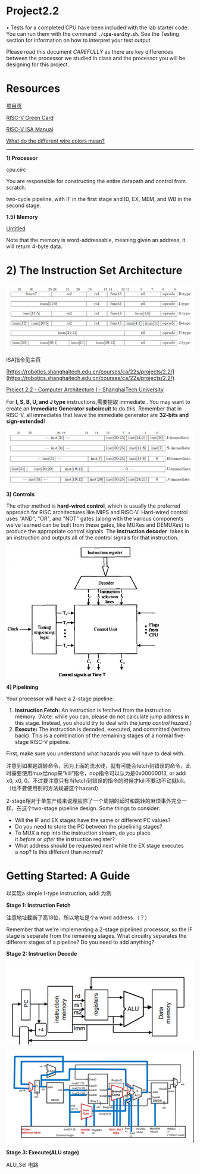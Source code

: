 # Project2.2

• Tests for a completed CPU have been included with the lab starter code. You can run them with the command **`./cpu-sanity.sh`**. See the Testing section for information on how to interpret your test output

Please read this document *CAREFULLY* as there are key differences between the processor we studied in class and the processor you will be designing for this project.

# Resources

[项目页](https://robotics.shanghaitech.edu.cn/courses/ca/22s/projects/2.2/)

[RISC-V Green Card](https://robotics.shanghaitech.edu.cn/courses/ca/19s/notes/riscvcard.pdf)

[RISC-V ISA Manual](https://content.riscv.org/wp-content/uploads/2017/05/riscv-spec-v2.2.pdf)

[What do the different wire colors mean?](http://www.cburch.com/logisim/docs/2.7/en/html/guide/bundles/colors.html)

---

**1) Processor**

cpu.circ

You are responsible for constructing the entire datapath and control from scratch.

two-cycle pipeline, with IF in the first stage and ID, EX, MEM, and WB in the second stage.

**1.5) Memory**

[Untitled](https://www.notion.so/0937afb772cf4f7ebf00eecf7b9b1740)

Note that the memory is word-addressable, meaning given an address, it will return 4-byte data.

# **2) The Instruction Set Architecture**

![Untitled](Project2%202%202e40f91bfcfc4323bd01e70f59c5df21/Untitled.png)

ISA指令见主页

[https://robotics.shanghaitech.edu.cn/courses/ca/22s/projects/2.2/](https://robotics.shanghaitech.edu.cn/courses/ca/22s/projects/2.2/)

[Project 2.2 - Computer Architecture I - ShanghaiTech University](https://robotics.shanghaitech.edu.cn/courses/ca/22s/projects/2.2/)

For **I, S, B, U, and J type** instructions,需要提取 immediate . You may want to create an **Immediate Generator subcircuit** to do this. Remember that in RISC-V, all immediates that leave the immediate generator are **32-bits and sign-extended**!

![Untitled](Project2%202%202e40f91bfcfc4323bd01e70f59c5df21/Untitled%201.png)

**3) Controls**

The other method is **hard-wired control**, which is usually the preferred approach for RISC architectures like MIPS and RISC-V. Hard-wired control uses "AND", "OR", and "NOT" gates (along with the various components we've learned can be built from these gates, like MUXes and DEMUXes) to produce the appropriate control signals. The **instruction decoder**  takes in an instruction and outputs all of the control signals for that instruction.

![Untitled](Project2%202%202e40f91bfcfc4323bd01e70f59c5df21/Untitled%202.png)

**4) Pipelining**

Your processor will have a 2-stage pipeline:

1. **Instruction Fetch:** An instruction is fetched from the instruction memory. (Note: while you can, please do not calculate jump address in this stage. Instead, you should try to deal with the *jump control hazard*.)
2. **Execute:** The instruction is decoded, executed, and committed (written back). This is a combination of the remaining stages of a normal five-stage RISC-V pipeline.

First, make sure you understand what hazards you will have to deal with.

注意到如果是跳转命令，因为上面的流水线，就有可能会fetch到错误的命令，此时需要使用mux给nop来“kill”指令，nop指令可以认为是0x00000013, or addi x0, x0, 0。不过要注意只有当fetch到错误的指令的时候才kill不要动不动就kill。（也不要使用别的方法规避这个hazard）

2-stage相对于单生产线来说理应除了一个周期的延时和跳转的麻烦事外完全一样，在这个two-stage pipeline design. Some things to consider:

- Will the IF and EX stages have the same or different PC values?
- Do you need to store the PC between the pipelining stages?
- To MUX a nop into the instruction stream, do you place it *before* or *after* the instruction register?
- What address should be requested next while the EX stage executes a nop? Is this different than normal?
    
    

# **Getting Started: A Guide**

以实现a simple I-type instruction, addi 为例

**Stage 1: Instruction Fetch**

注意地址截断了高18位，所以地址是个a word address.（？）

Remember that we're implementing a 2-stage pipelined processor, so the IF stage is separate from the remaining stages. What circuitry separates the different stages of a pipeline? Do you need to add anything?

**Stage 2: Instruction Decode**

![Untitled](Project2%202%202e40f91bfcfc4323bd01e70f59c5df21/Untitled%203.png)

![Untitled](Project2%202%202e40f91bfcfc4323bd01e70f59c5df21/Untitled%204.png)

**Stage 3: Execute(**ALU stage**)**

ALU_Sel 电路
